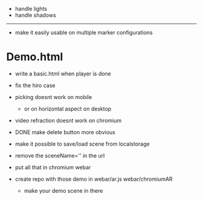 - handle lights
- handle shadows

---
- make it easily usable on multiple marker configurations

# Demo.html
- write a basic.html when player is done
- fix the hiro case
- picking doesnt work on mobile
  - or on horizontal aspect on desktop
- video refraction doesnt work on chromium
- DONE make delete button more obvious
- make it possible to save/load scene from localstorage
- remove the sceneName='' in the url


- put all that in chromium webar
- create repo with those demo in webar/ar.js webar/chromiumAR 
  - make your demo scene in there
